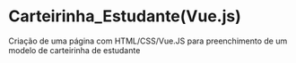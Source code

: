 # Carteirinha_Estudante(Vue.js)
 Criação de uma página com HTML/CSS/Vue.JS para preenchimento de um modelo de carteirinha de estudante
